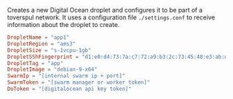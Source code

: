 Creates a new Digital Ocean droplet and configures it to be part of a toverspul network. It uses a configuration file `./settings.conf` to receive information about the droplet to create.

```toml
DropletName = "app1"
DropletRegion = "ams3"
DropletSize = "s-1vcpu-1gb"
DropletSShFingerprint = "d1:e0:d4:73:7a:c7:72:a9:b3:2c:73:45:48:e3:ab:db"
DropletTag = "app"
DropletImage = "debian-9-x64"
SwarmIp = "[internal swarm ip + port]"
SwarmToken = "[swarm manager or worker token]"
DoToken = "[digitalocean api key token]"
```

 